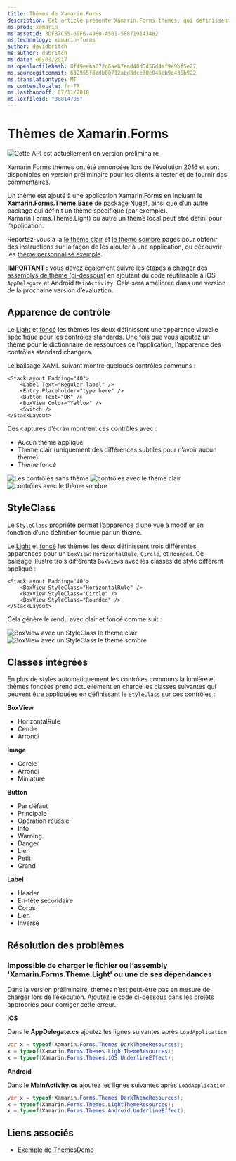 ```yaml
---
title: Thèmes de Xamarin.Forms
description: Cet article présente Xamarin.Forms thèmes, qui définissent des apparences visuelles différentes pour les vues standards.
ms.prod: xamarin
ms.assetid: 3DFB7C55-69F6-4980-A501-588719143482
ms.technology: xamarin-forms
author: davidbritch
ms.author: dabritch
ms.date: 09/01/2017
ms.openlocfilehash: 0f49eeba072d6aeb7ead40d5d56d4af9e9bf5e27
ms.sourcegitcommit: 632955f8cdb80712abd8dcc30e046cb9c435b922
ms.translationtype: MT
ms.contentlocale: fr-FR
ms.lasthandoff: 07/11/2018
ms.locfileid: "38814705"
---
```

# <a name="xamarinforms-themes"></a>Thèmes de Xamarin.Forms

![](~/media/shared/preview.png "Cette API est actuellement en version préliminaire")

Xamarin.Forms thèmes ont été annoncées lors de l’évolution 2016 et sont disponibles en version préliminaire pour les clients à tester et de fournir des commentaires.

Un thème est ajouté à une application Xamarin.Forms en incluant le **Xamarin.Forms.Theme.Base** de package Nuget, ainsi que d’un autre package qui définit un thème spécifique (par exemple). Xamarin.Forms.Theme.Light) ou autre un thème local peut être défini pour l’application.

Reportez-vous à la [le thème clair](light.md) et [le thème sombre](dark.md) pages pour obtenir des instructions sur la façon de les ajouter à une application, ou découvrir les [thème personnalisé exemple](custom.md).

**IMPORTANT :** vous devez également suivre les étapes à [charger des assemblys de thème (ci-dessous)](#loadtheme) en ajoutant du code réutilisable à iOS `AppDelegate` et Android `MainActivity`. Cela sera améliorée dans une version de la prochaine version d’évaluation.


## <a name="control-appearance"></a>Apparence de contrôle

Le [Light](light.md) et [foncé](dark.md) les thèmes les deux définissent une apparence visuelle spécifique pour les contrôles standards. Une fois que vous ajoutez un thème pour le dictionnaire de ressources de l’application, l’apparence des contrôles standard changera.

Le balisage XAML suivant montre quelques contrôles communs :

```xaml
<StackLayout Padding="40">
    <Label Text="Regular label" />
    <Entry Placeholder="type here" />
    <Button Text="OK" />
    <BoxView Color="Yellow" />
    <Switch />
</StackLayout>
```

Ces captures d’écran montrent ces contrôles avec :

* Aucun thème appliqué
* Thème clair (uniquement des différences subtiles pour n’avoir aucun thème)
* Thème foncé

![](images/standard-none-sml.png "Les contrôles sans thème") ![](images/standard-light-sml.png "contrôles avec le thème clair") ![](images/standard-dark-sml.png "contrôles avec le thème sombre")

<a name="styleclass" />

## <a name="styleclass"></a>StyleClass

Le `StyleClass` propriété permet l’apparence d’une vue à modifier en fonction d’une définition fournie par un thème.

Le [Light](light.md) et [foncé](dark.md) les thèmes les deux définissent trois différentes apparences pour un `BoxView`: `HorizontalRule`, `Circle`, et `Rounded`. Ce balisage illustre trois différents `BoxView`s avec les classes de style différent appliqué :

```xaml
<StackLayout Padding="40">
    <BoxView StyleClass="HorizontalRule" />
    <BoxView StyleClass="Circle" />
    <BoxView StyleClass="Rounded" />
</StackLayout>
```

Cela génère le rendu avec clair et foncé comme suit :

![](images/boxview-light-sml.png "BoxView avec un StyleClass le thème clair") ![](images/boxview-dark-sml.png "BoxView avec un StyleClass le thème sombre")

<a name="builtin" />

## <a name="built-in-classes"></a>Classes intégrées

En plus de styles automatiquement les contrôles communs la lumière et thèmes foncées prend actuellement en charge les classes suivantes qui peuvent être appliquées en définissant le `StyleClass` sur ces contrôles :

**BoxView**

* HorizontalRule
* Cercle
* Arrondi

**Image**

* Cercle
* Arrondi
* Miniature

**Button**

* Par défaut
* Principale
* Opération réussie
* Info
* Warning
* Danger
* Lien
* Petit
* Grand

**Label**

* Header
* En-tête secondaire
* Corps
* Lien
* Inverse


## <a name="troubleshooting"></a>Résolution des problèmes

<a name="loadtheme" />

### <a name="could-not-load-file-or-assembly-xamarinformsthemelight-or-one-of-its-dependencies"></a>Impossible de charger le fichier ou l’assembly 'Xamarin.Forms.Theme.Light' ou une de ses dépendances

Dans la version préliminaire, thèmes n’est peut-être pas en mesure de charger lors de l’exécution. Ajoutez le code ci-dessous dans les projets appropriés pour corriger cette erreur.

**iOS**

Dans le **AppDelegate.cs** ajoutez les lignes suivantes après `LoadApplication`

```csharp
var x = typeof(Xamarin.Forms.Themes.DarkThemeResources);
x = typeof(Xamarin.Forms.Themes.LightThemeResources);
x = typeof(Xamarin.Forms.Themes.iOS.UnderlineEffect);
```

**Android**

Dans le **MainActivity.cs** ajoutez les lignes suivantes après `LoadApplication`

```csharp
var x = typeof(Xamarin.Forms.Themes.DarkThemeResources);
x = typeof(Xamarin.Forms.Themes.LightThemeResources);
x = typeof(Xamarin.Forms.Themes.Android.UnderlineEffect);
```


## <a name="related-links"></a>Liens associés

- [Exemple de ThemesDemo](https://github.com/xamarin/xamarin-forms-samples/tree/master/Themes/ThemesDemo)
